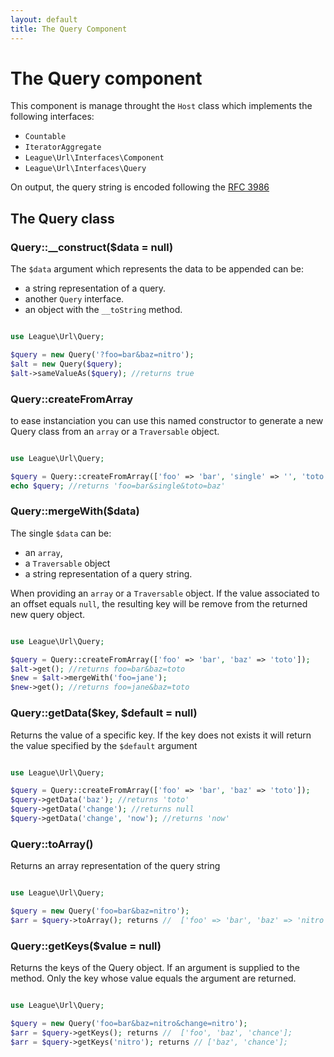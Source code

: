 ```yaml
---
layout: default
title: The Query Component
---
```


# The Query component

This component is manage throught the `Host` class which implements the following interfaces:

- `Countable`
- `IteratorAggregate`
- `League\Url\Interfaces\Component`
- `League\Url\Interfaces\Query`

<p class="message-info">On output, the query string is encoded following the <a href="http://www.faqs.org/rfcs/rfc3968" target="_blank">RFC 3986</a></p>

## The Query class

### Query::__construct($data = null)

The `$data` argument which represents the data to be appended can be:

- a string representation of a query.
- another `Query` interface.
- an object with the `__toString` method.

~~~php

use League\Url\Query;

$query = new Query('?foo=bar&baz=nitro');
$alt = new Query($query);
$alt->sameValueAs($query); //returns true
~~~

### Query::createFromArray

to ease instanciation you can use this named constructor to generate a new Query class from an `array` or a `Traversable` object.

~~~php

use League\Url\Query;

$query = Query::createFromArray(['foo' => 'bar', 'single' => '', 'toto' => 'baz']);
echo $query; //returns 'foo=bar&single&toto=baz'
~~~

### Query::mergeWith($data)

The single `$data` can be:

- an `array`,
- a `Traversable` object
- a string representation of a query string.

<p class="message-info">When providing an <code>array</code> or a <code>Traversable</code> object. If the value associated to an offset equals <code>null</code>, the resulting key will be remove from the returned new query object.</p>

~~~php

use League\Url\Query;

$query = Query::createFromArray(['foo' => 'bar', 'baz' => 'toto']);
$alt->get(); //returns foo=bar&baz=toto
$new = $alt->mergeWith('foo=jane');
$new->get(); //returns foo=jane&baz=toto
~~~

### Query::getData($key, $default = null)

Returns the value of a specific key. If the key does not exists it will return the value specified by the `$default` argument

~~~php

use League\Url\Query;

$query = Query::createFromArray(['foo' => 'bar', 'baz' => 'toto']);
$query->getData('baz'); //returns 'toto'
$query->getData('change'); //returns null
$query->getData('change', 'now'); //returns 'now'
~~~

### Query::toArray()

Returns an array representation of the query string

~~~php

use League\Url\Query;

$query = new Query('foo=bar&baz=nitro');
$arr = $query->toArray(); returns //  ['foo' => 'bar', 'baz' => 'nitro', ];
~~~

### Query::getKeys($value = null)

Returns the keys of the Query object. If an argument is supplied to the method. Only the key whose value equals the argument are returned.

~~~php

use League\Url\Query;

$query = new Query('foo=bar&baz=nitro&change=nitro');
$arr = $query->getKeys(); returns //  ['foo', 'baz', 'chance'];
$arr = $query->getKeys('nitro'); returns // ['baz', 'chance'];
~~~
